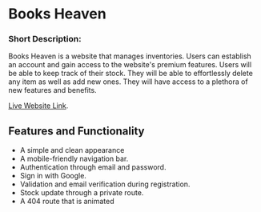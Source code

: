 # Books Heaven

### Short Description:
Books Heaven is a website that manages inventories. Users can establish an account and gain access to the website's premium features. Users will be able to keep track of their stock. They will be able to effortlessly delete any item as well as add new ones. They will have access to a plethora of new features and benefits.



[Live Website Link](https://books-heaven-10067.web.app).

## Features and Functionality
- A simple and clean appearance
- A mobile-friendly navigation bar.
- Authentication through email and password.
- Sign in with Google.
- Validation and email verification during registration.
- Stock update through a private route.
- A 404 route that is animated

